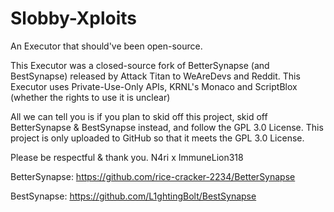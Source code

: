 # Slobby-Xploits
An Executor that should've been open-source.

This Executor was a closed-source fork of BetterSynapse (and BestSynapse) released by Attack Titan to WeAreDevs and Reddit. 
This Executor uses Private-Use-Only APIs, KRNL's Monaco and ScriptBlox (whether the rights to use it is unclear)

All we can tell you is if you plan to skid off this project, skid off BetterSynapse & BestSynapse instead, and follow the GPL 3.0 License.
This project is only uploaded to GitHub so that it meets the GPL 3.0 License.

Please be respectful & thank you.
N4ri x ImmuneLion318


BetterSynapse:
https://github.com/rice-cracker-2234/BetterSynapse

BestSynapse:
https://github.com/L1ghtingBolt/BestSynapse
